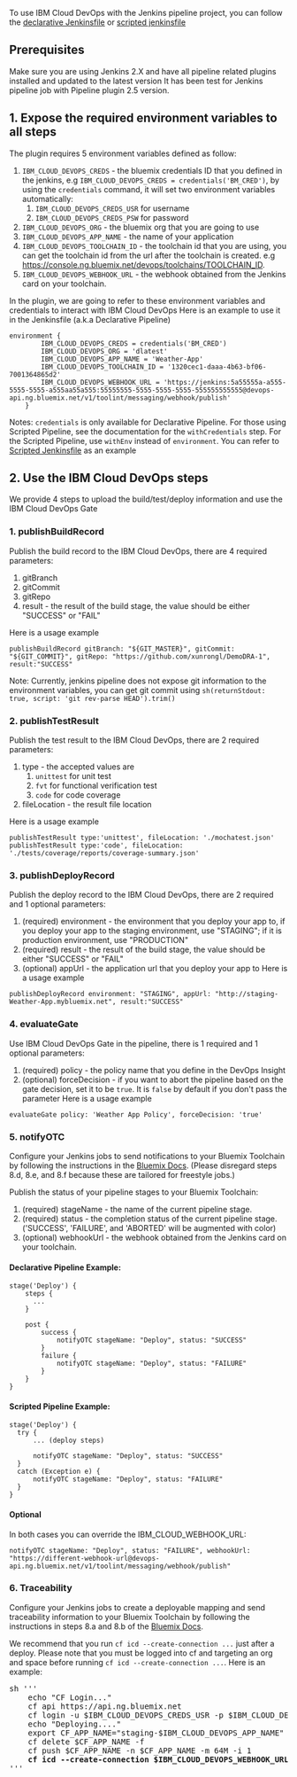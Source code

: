 To use IBM Cloud DevOps with the Jenkins pipeline project, you can follow the [declarative Jenkinsfile](https://github.ibm.com/oneibmcloud/Jenkins-IBM-Bluemix-Toolchains/blob/pipeline-support/Declarative-Jenkinsfile) or [scripted jenkinsfile](https://github.ibm.com/oneibmcloud/Jenkins-IBM-Bluemix-Toolchains/blob/pipeline-support/Scripted-Jenkinsfile)

## Prerequisites
Make sure you are using Jenkins 2.X and have all pipeline related plugins installed and updated to the latest version
It has been test for Jenkins pipeline job with Pipeline plugin 2.5 version.

## 1. Expose the required environment variables to all steps
The plugin requires 5 environment variables defined as follow:

1. `IBM_CLOUD_DEVOPS_CREDS` - the bluemix credentials ID that you defined in the jenkins, e.g `IBM_CLOUD_DEVOPS_CREDS = credentials('BM_CRED')`, by using the `credentials` command, it will set two environment variables automatically:
    1. `IBM_CLOUD_DEVOPS_CREDS_USR` for username
    2. `IBM_CLOUD_DEVOPS_CREDS_PSW` for password
2. `IBM_CLOUD_DEVOPS_ORG` - the bluemix org that you are going to use
3. `IBM_CLOUD_DEVOPS_APP_NAME` - the name of your application
4. `IBM_CLOUD_DEVOPS_TOOLCHAIN_ID` - the toolchain id that you are using, you can get the toolchain id from the url after the toolchain is created. e.g https://console.ng.bluemix.net/devops/toolchains/TOOLCHAIN_ID.
5. `IBM_CLOUD_DEVOPS_WEBHOOK_URL` - the webhook obtained from the Jenkins card on your toolchain.

In the plugin, we are going to refer to these environment variables and credentials to interact with IBM Cloud DevOps
Here is an example to use it in the Jenkinsfile (a.k.a Declarative Pipeline)

```
environment {
        IBM_CLOUD_DEVOPS_CREDS = credentials('BM_CRED')
        IBM_CLOUD_DEVOPS_ORG = 'dlatest'
        IBM_CLOUD_DEVOPS_APP_NAME = 'Weather-App'
        IBM_CLOUD_DEVOPS_TOOLCHAIN_ID = '1320cec1-daaa-4b63-bf06-7001364865d2'
        IBM_CLOUD_DEVOPS_WEBHOOK_URL = 'https://jenkins:5a55555a-a555-5555-5555-a555aa55a555:55555555-5555-5555-5555-555555555555@devops-api.ng.bluemix.net/v1/toolint/messaging/webhook/publish'
    }
```

Notes: `credentials` is only available for Declarative Pipeline. For those using Scripted Pipeline, see the documentation for the `withCredentials` step.
For the Scripted Pipeline, use `withEnv` instead of `environment`. You can refer to [Scripted Jenkinsfile](https://github.ibm.com/oneibmcloud/Jenkins-IBM-Bluemix-Toolchains/blob/pipeline-support/Scripted-Jenkinsfile) as an example


## 2. Use the IBM Cloud DevOps steps
We provide 4 steps to upload the build/test/deploy information and use the IBM Cloud DevOps Gate

### 1. publishBuildRecord
Publish the build record to the IBM Cloud DevOps, there are 4 required parameters:

1. gitBranch
2. gitCommit
3. gitRepo
4. result - the result of the build stage, the value should be either "SUCCESS" or "FAIL"

Here is a usage example
```
publishBuildRecord gitBranch: "${GIT_MASTER}", gitCommit: "${GIT_COMMIT}", gitRepo: "https://github.com/xunrongl/DemoDRA-1", result:"SUCCESS"
```

Note: Currently, jenkins pipeline does not expose git information to the environment variables, you can get git commit using `sh(returnStdout: true, script: 'git rev-parse HEAD').trim()`

### 2. publishTestResult
Publish the test result to the IBM Cloud DevOps, there are 2 required parameters:

1. type - the accepted values are
    1. `unittest` for unit test
    2. `fvt` for functional verification test
    3. `code` for code coverage
2. fileLocation - the result file location

Here is a usage example
```
publishTestResult type:'unittest', fileLocation: './mochatest.json'
publishTestResult type:'code', fileLocation: './tests/coverage/reports/coverage-summary.json'
```

### 3. publishDeployRecord
Publish the deploy record to the IBM Cloud DevOps, there are 2 required and 1 optional parameters:

1. (required) environment - the environment that you deploy your app to, if you deploy your app to the staging environment, use "STAGING"; if it is production environment, use "PRODUCTION"
2. (required) result  - the result of the build stage, the value should be either "SUCCESS" or "FAIL"
3. (optional) appUrl - the application url that you deploy your app to
Here is a usage example
```
publishDeployRecord environment: "STAGING", appUrl: "http://staging-Weather-App.mybluemix.net", result:"SUCCESS"
```

### 4. evaluateGate
Use IBM Cloud DevOps Gate in the pipeline, there is 1 required and 1 optional parameters:

1. (required) policy - the policy name that you define in the DevOps Insight
2. (optional) forceDecision - if you want to abort the pipeline based on the gate decision, set it to be `true`. It is `false` by default if you don't pass the parameter
Here is a usage example
```
evaluateGate policy: 'Weather App Policy', forceDecision: 'true'
```

### 5. notifyOTC
Configure your Jenkins jobs to send notifications to your Bluemix Toolchain by following the instructions in the [Bluemix Docs](https://console.ng.bluemix.net/docs/services/ContinuousDelivery/toolchains_integrations.html#jenkins). (Please disregard steps 8.d, 8.e, and 8.f because these are tailored for freestyle jobs.)

Publish the status of your pipeline stages to your Bluemix Toolchain:

1. (required) stageName - the name of the current pipeline stage.
2. (required) status - the completion status of the current pipeline stage. ('SUCCESS', 'FAILURE', and 'ABORTED' will be augmented with color)
3. (optional) webhookUrl - the webhook obtained from the Jenkins card on your toolchain.

#### Declarative Pipeline Example:
```
stage('Deploy') {
    steps {
      ...
    }

    post {
        success {
            notifyOTC stageName: "Deploy", status: "SUCCESS"
        }
        failure {
            notifyOTC stageName: "Deploy", status: "FAILURE"
        }
    }
}
```

#### Scripted Pipeline Example:
```
stage('Deploy') {
  try {
      ... (deploy steps)

      notifyOTC stageName: "Deploy", status: "SUCCESS"
  }
  catch (Exception e) {
      notifyOTC stageName: "Deploy", status: "FAILURE"
  }
}
```

#### Optional
In both cases you can override the IBM_CLOUD_WEBHOOK_URL:
```
notifyOTC stageName: "Deploy", status: "FAILURE", webhookUrl: "https://different-webhook-url@devops-api.ng.bluemix.net/v1/toolint/messaging/webhook/publish"
```

### 6. Traceability
Configure your Jenkins jobs to create a deployable mapping and send traceability information to your Bluemix Toolchain by following the instructions in steps 8.a and 8.b of the [Bluemix Docs](https://console.ng.bluemix.net/docs/services/ContinuousDelivery/toolchains_integrations.html#jenkins).

We recommend that you run `cf icd --create-connection ...` just after a deploy. Please note that you must be logged into cf and targeting an org and space before running `cf icd --create-connection ...`.  Here is an example:

<pre>
sh '''
    echo "CF Login..."
    cf api https://api.ng.bluemix.net
    cf login -u $IBM_CLOUD_DEVOPS_CREDS_USR -p $IBM_CLOUD_DEVOPS_CREDS_PSW -o $IBM_CLOUD_DEVOPS_ORG -s staging
    echo "Deploying...."
    export CF_APP_NAME="staging-$IBM_CLOUD_DEVOPS_APP_NAME"
    cf delete $CF_APP_NAME -f
    cf push $CF_APP_NAME -n $CF_APP_NAME -m 64M -i 1
    <b>cf icd --create-connection $IBM_CLOUD_DEVOPS_WEBHOOK_URL $CF_APP_NAME</b>
'''
</pre>
